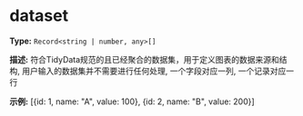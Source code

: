 # dataset

**Type:** `Record<string | number, any>[]`

**描述:**
符合TidyData规范的且已经聚合的数据集，用于定义图表的数据来源和结构, 用户输入的数据集并不需要进行任何处理, 一个字段对应一列, 一个记录对应一行

**示例:**
[{id: 1, name: "A", value: 100}, {id: 2, name: "B", value: 200}]

